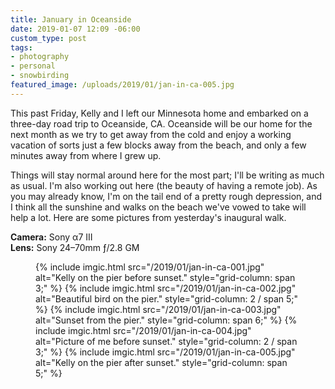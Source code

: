 ```yaml
---
title: January in Oceanside
date: 2019-01-07 12:09 -06:00
custom_type: post
tags:
- photography
- personal
- snowbirding
featured_image: /uploads/2019/01/jan-in-ca-005.jpg
---
```


This past Friday, Kelly and I left our Minnesota home and embarked on a three-day road trip to Oceanside, CA. Oceanside will be our home for the next month as we try to get away from the cold and enjoy a working vacation of sorts just a few blocks away from the beach, and only a few minutes away from where I grew up.

Things will stay normal around here for the most part; I'll be writing as much as usual. I'm also working out here (the beauty of having a remote job). As you may already know, I'm on the tail end of a pretty rough depression, and I think all the sunshine and walks on the beach we've vowed to take will help a lot. Here are some pictures from yesterday's inaugural walk.

**Camera:** Sony α7 III  
**Lens:** Sony 24–70mm ƒ/2.8 GM

<figure class="photo-grid photo-grid--four">
  {% include imgic.html src="/2019/01/jan-in-ca-001.jpg" alt="Kelly on the pier before sunset." style="grid-column: span 3;" %}
  {% include imgic.html src="/2019/01/jan-in-ca-002.jpg" alt="Beautiful bird on the pier." style="grid-column: 2 / span 5;" %}
  {% include imgic.html src="/2019/01/jan-in-ca-003.jpg" alt="Sunset from the pier." style="grid-column: span 6;" %}
  {% include imgic.html src="/2019/01/jan-in-ca-004.jpg" alt="Picture of me before sunset." style="grid-column: 2 / span 3;" %}
  {% include imgic.html src="/2019/01/jan-in-ca-005.jpg" alt="Kelly on the pier after sunset." style="grid-column: span 5;" %}
</figure>




